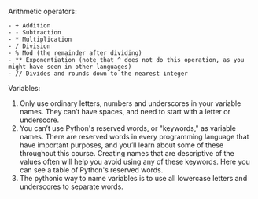 Arithmetic operators:
  
    - + Addition
    - - Subtraction
    - * Multiplication
    - / Division
    - % Mod (the remainder after dividing)
    - ** Exponentiation (note that ^ does not do this operation, as you might have seen in other languages)
    - // Divides and rounds down to the nearest integer

Variables:
1. Only use ordinary letters, numbers and underscores in your variable names. They can’t have spaces, and need to start
   with a letter or underscore.
2. You can’t use Python's reserved words, or "keywords," as variable names. There are reserved words in every
   programming language that have important purposes, and you’ll learn about some of these throughout this course.
   Creating names that are descriptive of the values often will help you avoid using any of these keywords. Here you can
   see a table of Python's reserved words.
3. The pythonic way to name variables is to use all lowercase letters and underscores to separate words.

